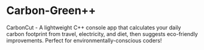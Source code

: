 # Carbon-Green++
CarbonCut  - A lightweight C++ console app that calculates your daily carbon footprint from travel, electricity, and diet, then suggests eco-friendly improvements. Perfect for environmentally-conscious coders!
